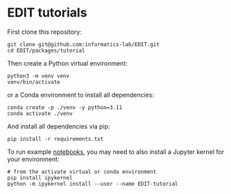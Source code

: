 # EDIT tutorials

First clone this repository:

```
git clone git@github.com:informatics-lab/EDIT.git
cd EDIT/packages/tutorial
```

Then create a Python virtual environment:

```
python3 -m venv venv
venv/bin/activate
```

or a Conda environment to install all dependencies:

```
conda create -p ./venv -y python=3.11
conda activate ./venv
```

And install all dependencies via pip:

```
pip install -r requirements.txt
```

To run example [notebooks](nbook/), you may need to also install a Jupyter kernel for your environment:

```
# from the activate virtual or conda environment
pip install ipykernel
python -m ipykernel install --user --name EDIT-tutorial
```
